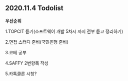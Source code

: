 ## 2020.11.4 Todolist



**우선순위**

1.TOPCIT 듣기(소프트웨어 개발 5차시 까지 전부 듣고 정리하기)

2.면접 스터디 준비(국민은행 준비)

3.코테 공부

4.SAFFY 2번항목 작성

5.카톡클론 시청?